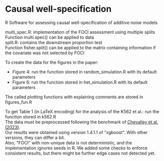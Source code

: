 # Causal well-specification
R Software for assessing causal well-specification of additive noise models

multi_spec.R: implementation of the FOCI assessment using multiple splits <br>
Function multi.spec() can be applied to data <br>
split.R: contains the downstream proportion test <br>
Function fisher.split() can be applied to the matrix containing information if the covariate was not selected by FOCI

To create the data for the figures in the paper:
- Figure 4: run the function stored in random_simulation.R with its default parameters
- Figure 6: run the function stored in het_simulation.R with its default parameters

The called plotting functions with explaining comments are stored in figures_fun.R

To get Table 1 (in LaTeX encoding) for the analysis of the K562 et al.: run the function stored in k562.R <br>
The data must be preprocessed following the benchmark of [Chevalley et al. (2023)](https://arxiv.org/abs/2210.17283). <br>
Our results were obtained using version 1.4.1.1 of "xgboost". With other versions, they can differ a bit. <br>
Also, "FOCI" with non-unique data is not deterministic, and the implementation ignores seeds in R. We added some checks to enforce consistent results, but there might be further edge cases not detected yet.
